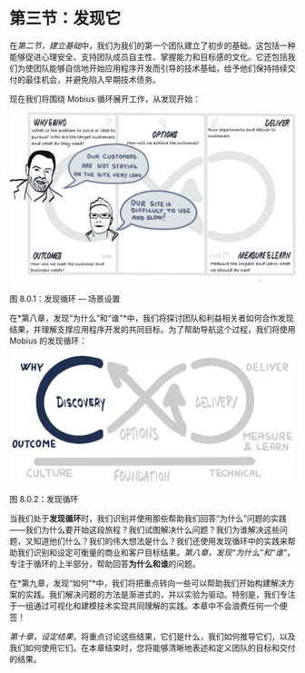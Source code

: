 # 第三节：发现它

在*第二节，建立基础*中，我们为我们的第一个团队建立了初步的基础。这包括一种能够促进心理安全、支持团队成员自主性、掌握能力和目标感的文化。它还包括我们为使团队能够自信地开始应用程序开发而引导的技术基础，给予他们保持持续交付的最佳机会，并避免陷入早期技术债务。

现在我们将围绕 Mobius 循环展开工作，从发现开始：

![](img/B16297_8.0.1.jpg)

图 8.0.1：发现循环 — 场景设置

在*第八章，发现“为什么”和“谁”*中，我们将探讨团队和利益相关者如何合作发现结果，并理解支撑应用程序开发的共同目标。为了帮助导航这个过程，我们将使用 Mobius 的发现循环：

![](img/B16297_8.0.2.jpg)

图 8.0.2：发现循环

当我们处于**发现循环**时，我们识别并使用那些帮助我们回答“为什么”问题的实践——我们为什么要开始这段旅程？我们试图解决什么问题？我们为谁解决这些问题，又知道他们什么？我们的伟大想法是什么？我们还使用发现循环中的实践来帮助我们识别和设定可衡量的商业和客户目标结果。*第八章，发现“为什么”和“谁”*，专注于循环的上半部分，帮助回答**为什么和谁**的问题。

在*第九章，发现“如何”*中，我们将把重点转向一些可以帮助我们开始构建解决方案的实践。我们解决问题的方法是渐进式的，并以实验为驱动。特别是，我们专注于一组通过可视化和建模技术实现共同理解的实践。本章中不会浪费任何一个便签！

*第十章，设定结果*，将重点讨论这些结果，它们是什么，我们如何推导它们，以及我们如何使用它们。在本章结束时，您将能够清晰地表述和定义团队的目标和交付的结果。
